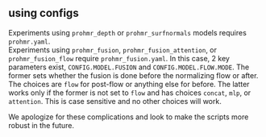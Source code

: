 ## using configs

Experiments using `prohmr_depth` or `prohmr_surfnormals` models requires `prohmr.yaml`.\
Experiments using `prohmr_fusion`, `prohmr_fusion_attention`, or `prohmr_fusion_flow` require `prohmr_fusion.yaml`. In this case, 2 key parameters exist, `CONFIG.MODEL.FUSION` and `CONFIG.MODEL.FLOW.MODE`. The former sets whether the fusion is done before the normalizing flow or after. The choices are `flow` for post-flow or anything else for before. The latter works only if the former is not set to `flow` and has choices `concat`, `mlp`, or `attention`. This is case sensitive and no other choices will work.

We apologize for these complications and look to make the scripts more robust in the future.